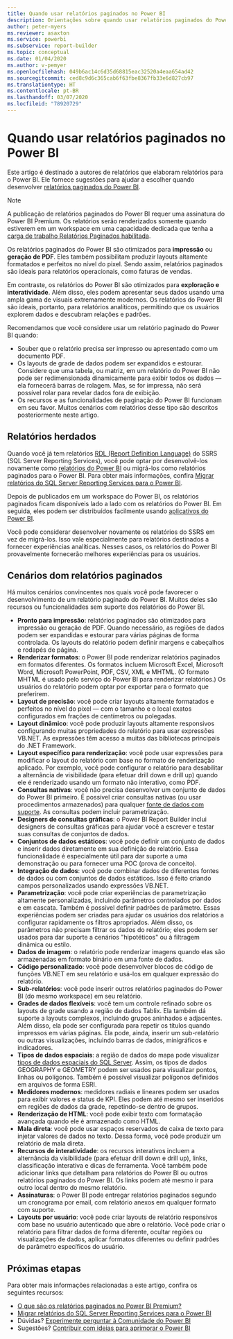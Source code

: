 ```yaml
---
title: Quando usar relatórios paginados no Power BI
description: Orientações sobre quando usar relatórios paginados do Power BI.
author: peter-myers
ms.reviewer: asaxton
ms.service: powerbi
ms.subservice: report-builder
ms.topic: conceptual
ms.date: 01/04/2020
ms.author: v-pemyer
ms.openlocfilehash: 049b6ac14c6d35d68815eac32520a4eaa654ad42
ms.sourcegitcommit: ced8c9d6c365cab6f63fbe8367fb33e6d827cb97
ms.translationtype: HT
ms.contentlocale: pt-BR
ms.lasthandoff: 03/07/2020
ms.locfileid: "78920729"
---
```

# <a name="when-to-use-paginated-reports-in-power-bi"></a>Quando usar relatórios paginados no Power BI

Este artigo é destinado a autores de relatórios que elaboram relatórios para o Power BI. Ele fornece sugestões para ajudar a escolher quando desenvolver [relatórios paginados do Power BI](../paginated-reports/paginated-reports-report-builder-power-bi.md).

> [!NOTE]
> A publicação de relatórios paginados do Power BI requer uma assinatura do Power BI Premium. Os relatórios serão renderizados somente quando estiverem em um workspace em uma capacidade dedicada que tenha a [carga de trabalho Relatórios Paginados habilitada](../service-admin-premium-workloads.md#paginated-reports).

Os relatórios paginados do Power BI são otimizados para **impressão** ou **geração de PDF**. Eles também possibilitam produzir layouts altamente formatados e perfeitos no nível do pixel. Sendo assim, relatórios paginados são ideais para relatórios operacionais, como faturas de vendas.

Em contraste, os relatórios do Power BI são otimizados para **exploração e interatividade**. Além disso, eles podem apresentar seus dados usando uma ampla gama de visuais extremamente modernos. Os relatórios do Power BI são ideais, portanto, para relatórios analíticos, permitindo que os usuários explorem dados e descubram relações e padrões.

Recomendamos que você considere usar um relatório paginado do Power BI quando:

- Souber que o relatório precisa ser impresso ou apresentado como um documento PDF.
- Os layouts de grade de dados podem ser expandidos e estourar. Considere que uma tabela, ou matriz, em um relatório do Power BI não pode ser redimensionada dinamicamente para exibir todos os dados — ela fornecerá barras de rolagem. Mas, se for impressa, não será possível rolar para revelar dados fora de exibição.
- Os recursos e as funcionalidades de paginação do Power BI funcionam em seu favor. Muitos cenários com relatórios desse tipo são descritos posteriormente neste artigo.

## <a name="legacy-reports"></a>Relatórios herdados

Quando você já tem relatórios [RDL (Report Definition Language)](/sql/reporting-services/reports/report-definition-language-ssrs) do SSRS (SQL Server Reporting Services), você pode optar por desenvolvê-los novamente como [relatórios do Power BI](../consumer/end-user-reports.md) ou migrá-los como relatórios paginados para o Power BI. Para obter mais informações, confira [Migrar relatórios do SQL Server Reporting Services para o Power BI](migrate-ssrs-reports-to-power-bi.md).

Depois de publicados em um workspace do Power BI, os relatórios paginados ficam disponíveis lado a lado com os relatórios do Power BI. Em seguida, eles podem ser distribuídos facilmente usando [aplicativos do Power BI](../service-create-distribute-apps.md).

Você pode considerar desenvolver novamente os relatórios do SSRS em vez de migrá-los. Isso vale especialmente para relatórios destinados a fornecer experiências analíticas. Nesses casos, os relatórios do Power BI provavelmente fornecerão melhores experiências para os usuários.

## <a name="paginated-report-scenarios"></a>Cenários dom relatórios paginados

Há muitos cenários convincentes nos quais você pode favorecer o desenvolvimento de um relatório paginado do Power BI. Muitos deles são recursos ou funcionalidades sem suporte dos relatórios do Power BI.

- **Pronto para impressão**: relatórios paginados são otimizados para impressão ou geração de PDF. Quando necessário, as regiões de dados podem ser expandidas e estourar para várias páginas de forma controlada. Os layouts do relatório podem definir margens e cabeçalhos e rodapés de página.
- **Renderizar formatos**: o Power BI pode renderizar relatórios paginados em formatos diferentes. Os formatos incluem Microsoft Excel, Microsoft Word, Microsoft PowerPoint, PDF, CSV, XML e MHTML. (O formato MHTML é usado pelo serviço do Power BI para renderizar relatórios.) Os usuários do relatório podem optar por exportar para o formato que preferirem.
- **Layout de precisão**: você pode criar layouts altamente formatados e perfeitos no nível do pixel — com o tamanho e o local exatos configurados em frações de centímetros ou polegadas.
- **Layout dinâmico**: você pode produzir layouts altamente responsivos configurando muitas propriedades do relatório para usar expressões VB.NET. As expressões têm acesso a muitas das bibliotecas principais do .NET Framework.
- **Layout específico para renderização**: você pode usar expressões para modificar o layout do relatório com base no formato de renderização aplicado. Por exemplo, você pode configurar o relatório para desabilitar a alternância de visibilidade (para efetuar drill down e drill up) quando ele é renderizado usando um formato não interativo, como PDF.
- **Consultas nativas**: você não precisa desenvolver um conjunto de dados do Power BI primeiro. É possível criar consultas nativas (ou usar procedimentos armazenados) para qualquer [fonte de dados com suporte](../paginated-reports/paginated-reports-data-sources.md). As consultas podem incluir parametrização.
- **Designers de consultas gráficas**: o Power BI Report Builder inclui designers de consultas gráficas para ajudar você a escrever e testar suas consultas de conjuntos de dados.
- **Conjuntos de dados estáticos**: você pode definir um conjunto de dados e inserir dados diretamente em sua definição de relatório. Essa funcionalidade é especialmente útil para dar suporte a uma demonstração ou para fornecer uma POC (prova de conceito).
- **Integração de dados**: você pode combinar dados de diferentes fontes de dados ou com conjuntos de dados estáticos. Isso é feito criando campos personalizados usando expressões VB.NET.
- **Parametrização**: você pode criar experiências de parametrização altamente personalizadas, incluindo parâmetros controlados por dados e em cascata. Também é possível definir padrões de parâmetro. Essas experiências podem ser criadas para ajudar os usuários dos relatórios a configurar rapidamente os filtros apropriados. Além disso, os parâmetros não precisam filtrar os dados do relatório; eles podem ser usados para dar suporte a cenários "hipotéticos" ou à filtragem dinâmica ou estilo.
- **Dados de imagem**: o relatório pode renderizar imagens quando elas são armazenadas em formato binário em uma fonte de dados.
- **Código personalizado**: você pode desenvolver blocos de código de funções VB.NET em seu relatório e usá-los em qualquer expressão do relatório.
- **Sub-relatórios**: você pode inserir outros relatórios paginados do Power BI (do mesmo workspace) em seu relatório.
- **Grades de dados flexíveis**: você tem um controle refinado sobre os layouts de grade usando a região de dados Tablix. Ela também dá suporte a layouts complexos, incluindo grupos aninhados e adjacentes. Além disso, ela pode ser configurada para repetir os títulos quando impressos em várias páginas. Ela pode, ainda, inserir um sub-relatório ou outras visualizações, incluindo barras de dados, minigráficos e indicadores.
- **Tipos de dados espaciais**: a região de dados do mapa pode visualizar [tipos de dados espaciais do SQL Server](/sql/relational-databases/spatial/spatial-data-sql-server). Assim, os tipos de dados GEOGRAPHY e GEOMETRY podem ser usados para visualizar pontos, linhas ou polígonos. Também é possível visualizar polígonos definidos em arquivos de forma ESRI.
- **Medidores modernos**: medidores radiais e lineares podem ser usados para exibir valores e status de KPI. Eles podem até mesmo ser inseridos em regiões de dados da grade, repetindo-se dentro de grupos.
- **Renderização de HTML**: você pode exibir texto com formatação avançada quando ele é armazenado como HTML.
- **Mala direta**: você pode usar espaços reservados de caixa de texto para injetar valores de dados no texto. Dessa forma, você pode produzir um relatório de mala direta.
- **Recursos de interatividade**: os recursos interativos incluem a alternância da visibilidade (para efetuar drill down e drill up), links, classificação interativa e dicas de ferramenta. Você também pode adicionar links que detalham para relatórios do Power BI ou outros relatórios paginados do Power BI. Os links podem até mesmo ir para outro local dentro do mesmo relatório.
- **Assinaturas**: o Power BI pode entregar relatórios paginados segundo um cronograma por email, com relatório anexos em qualquer formato com suporte.
- **Layouts por usuário**: você pode criar layouts de relatório responsivos com base no usuário autenticado que abre o relatório. Você pode criar o relatório para filtrar dados de forma diferente, ocultar regiões ou visualizações de dados, aplicar formatos diferentes ou definir padrões de parâmetro específicos do usuário.

## <a name="next-steps"></a>Próximas etapas

Para obter mais informações relacionadas a este artigo, confira os seguintes recursos:

- [O que são os relatórios paginados no Power BI Premium?](../paginated-reports/paginated-reports-report-builder-power-bi.md)
- [Migrar relatórios do SQL Server Reporting Services para o Power BI](migrate-ssrs-reports-to-power-bi.md)
- Dúvidas? [Experimente perguntar à Comunidade do Power BI](https://community.powerbi.com/)
- Sugestões? [Contribuir com ideias para aprimorar o Power BI](https://ideas.powerbi.com/)
